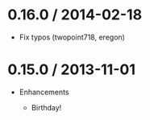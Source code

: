 # 0.16.0 / 2014-02-18

* Fix typos (twopoint718, eregon)

# 0.15.0 / 2013-11-01

* Enhancements

  * Birthday!
